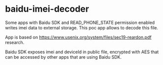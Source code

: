 # baidu-imei-decoder
Some apps with Baidu SDK and READ_PHONE_STATE permission enabled writes imei data to external storage. This poc app allows to decode this file.

App is based on https://www.usenix.org/system/files/sec19-reardon.pdf research.


Baidu SDK exposes imei and deviceId in public file, encrypted with AES that can be accessed by other apps that are using Baidu SDK.
